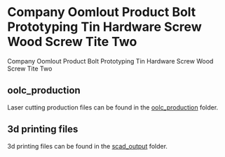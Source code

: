 # Company Oomlout Product Bolt Prototyping Tin Hardware Screw Wood Screw Tite Two


Company Oomlout Product Bolt Prototyping Tin Hardware Screw Wood Screw Tite Two  
  





















## oolc_production
Laser cutting production files can be found in the [oolc_production](oolc_production) folder.

## 3d printing files
3d printing files can be found in the [scad_output](scad_output) folder.


